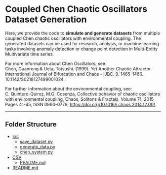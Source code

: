 # Coupled Chen Chaotic Oscillators Dataset Generation

Here, we provide the code to **simulate and generate datasets** from multiple coupled Chen chaotic oscillators with environmental coupling. The generated datasets can be used for research, analysis, or machine learning tasks involving anomaly detection or change point detection in Multi-Entity Multivariate time series.

For more information about Chen Oscillators, see:  
Chen, Guanrong & Ueta, Tetsushi. (1999). Yet Another Chaotic Attractor. International Journal of Bifurcation and Chaos - IJBC. 9. 1465-1466. 10.1142/S0218127499001024.

For further information about the environmental coupling, see:  
C. Quintero-Quiroz, M.G. Cosenza, Collective behavior of chaotic oscillators with environmental coupling, Chaos, Solitons & Fractals, Volume 71, 2015, Pages 41-45, ISSN 0960-0779, https://doi.org/10.1016/j.chaos.2014.12.001.


---
## Folder Structure
 * [src](./AD-Project/Dataset/ChenChaoticSystem/src)
   * [save_dataset.py](./src/save_dataset.py)
   * [generate_data.py](./src/generate_data.py)
   * [chen_system.py](./src/chen_system.py)
 * [CSV](./AD-Project/Dataset/ChenChaoticSystem/CSV)
   * [README.md](./CSV/README.md)
 * [README.md](./)
